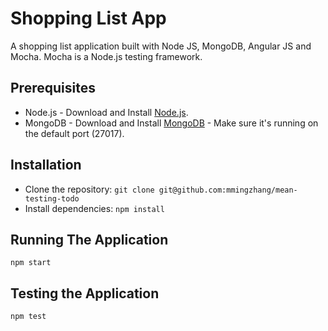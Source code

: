 # Shopping List App

A shopping list application built with Node JS, MongoDB, Angular JS and Mocha. Mocha is a Node.js testing framework.

## Prerequisites
* Node.js - Download and Install [Node.js](https://nodejs.org/en/download/). 
* MongoDB - Download and Install [MongoDB](http://www.mongodb.org/downloads) - Make sure it's running on the default port (27017).

## Installation
* Clone the repository: `git clone git@github.com:mmingzhang/mean-testing-todo`
* Install dependencies: `npm install`

## Running The Application 

  `npm start`

## Testing the Application  

  `npm test`


